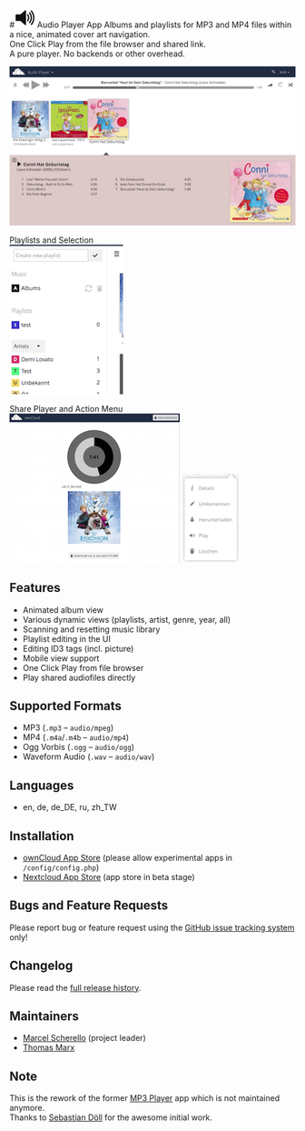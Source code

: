 #![](https://github.com/Rello/screenshots/blob/master/Audioplayer_Icon_30.png) Audio Player App
Albums and playlists for MP3 and MP4 files within a nice, animated cover art navigation.<br>
One Click Play from the file browser and shared link.<br>
A pure player. No backends or other overhead.

![](https://github.com/Rello/screenshots/blob/master/audioplayer_main.png)<br>

Playlists and Selection<br>
![](https://github.com/Rello/screenshots/blob/master/audioplayer_lists.png)<br>

Share Player and Action Menu<br>
![](https://github.com/Rello/screenshots/blob/master/audioplayer_share.png) ![](https://github.com/Rello/screenshots/blob/master/audioplayer_actions.png)<br>

## Features
- Animated album view
- Various dynamic views (playlists, artist, genre, year, all)
- Scanning and resetting music library
- Playlist editing in the UI
- Editing ID3 tags (incl. picture)
- Mobile view support
- One Click Play from file browser
- Play shared audiofiles directly

## Supported Formats
- MP3 (`.mp3` – `audio/mpeg`)
- MP4 (`.m4a`/`.m4b` – `audio/mp4`)
- Ogg Vorbis (`.ogg` – `audio/ogg`)
- Waveform Audio (`.wav` – `audio/wav`)

## Languages
- en, de, de_DE, ru, zh_TW

## Installation
- [ownCloud App Store](https://apps.owncloud.com/content/show.php?content=174738) (please allow experimental apps in `/config/config.php`)
- [Nextcloud App Store](https://apps.nextcloud.com/) (app store in beta stage)

## Bugs and Feature Requests

Please report bug or feature request using the [GitHub issue tracking system](https://github.com/Rello/audioplayer/issues) only!

## Changelog

Please read the [full release history](https://github.com/Rello/audioplayer/blob/master/CHANGELOG.md).

## Maintainers
- [Marcel Scherello](https://github.com/Rello) (project leader)
- [Thomas Marx](https://github.com/xraMsamohT)

## Note
This is the rework of the former [MP3 Player](https://github.com/libasys/audios) app which is not maintained anymore.<br>
Thanks to [Sebastian Döll](https://github.com/libasys) for the awesome initial work.

